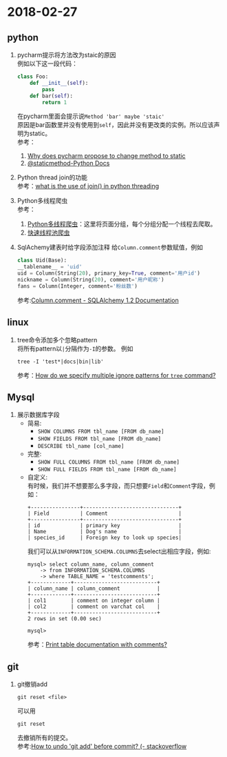 # 2018-02-27

## python
1. pycharm提示将方法改为staic的原因  
    例如以下这一段代码：
    ```python
    class Foo:
        def __init__(self):
            pass
        def bar(self):
            return 1
    ```  
    在pycharm里面会提示说`Method 'bar' maybe 'staic'`  
    原因是bar函数里并没有使用到`self`，因此并没有更改类的实例。所以应该声明为static。  
    参考：  
    1. [Why does pycharm propose to change method to static](https://stackoverflow.com/questions/23554872/why-does-pycharm-propose-to-change-method-to-static)  
    2. [@staticmethod-Python Docs](https://docs.python.org/3/library/functions.html#staticmethod)
2. Python thread join的功能  
    参考：[what is the use of join() in python threading
](https://stackoverflow.com/a/15086113/5952246)

3. Python多线程爬虫  
   参考：  
   1. [Python多线程爬虫](http://lengly.top/archives/25)：这里将页面分组，每个分组分配一个线程去爬取。
   2. [快速线程池爬虫](http://www.freebuf.com/articles/system/100668.html)

4. SqlAchemy建表时给字段添加注释
    给`Column.comment`参数赋值，例如
    ```python
    class Uid(Base):
    __tablename__ = 'uid'
    uid = Column(String(20), primary_key=True, comment='用户id')
    nickname = Column(String(20), comment='用户昵称')
    fans = Column(Integer, comment='粉丝数')
    ```
    参考:[Column.comment - SQLAlchemy 1.2 Documentation](http://docs.sqlalchemy.org/en/latest/core/metadata.html#sqlalchemy.schema.Column.params.comment)
## linux
1. tree命令添加多个忽略pattern  
    将所有pattern以`|`分隔作为`-I`的参数。
    例如  
    ```
    tree -I 'test*|docs|bin|lib'
    ```
    参考：[How do we specify multiple ignore patterns for `tree` command?](https://unix.stackexchange.com/a/47806)

## Mysql
1. 展示数据库字段
    * 简易:
        * `SHOW COLUMNS FROM tbl_name [FROM db_name]`
        * `SHOW FIELDS FROM tbl_name [FROM db_name]`
        * `DESCRIBE tbl_name [col_name]`
    * 完整:
        * `SHOW FULL COLUMNS FROM tbl_name [FROM db_name]`
        * `SHOW FULL FIELDS FROM tbl_name [FROM db_name]`
    * 自定义:  
        有时候，我们并不想要那么多字段，而只想要`Field`和`Comment`字段，例如：
        ```
        +----------------+-------------------------------+
        | Field          | Comment                       |
        +----------------+-------------------------------+
        | id             | primary key                   |
        | Name           | Dog's name                    |
        | species_id     | Foreign key to look up species|
        ```
        我们可以从`INFORMATION_SCHEMA.COLUMNS`去select出相应字段，例如:
        ```
        mysql> select column_name, column_comment
            -> from INFORMATION_SCHEMA.COLUMNS
            -> where TABLE_NAME = 'testcomments';
        +-------------+---------------------------+
        | column_name | column_comment            |
        +-------------+---------------------------+
        | col1        | comment on integer column |
        | col2        | comment on varchat col    |
        +-------------+---------------------------+
        2 rows in set (0.00 sec)

        mysql>
        ```
        参考：[Print table documentation with comments?](https://dba.stackexchange.com/q/24554)

## git
1. git撤销add
    ```
    git reset <file>
    ```
    可以用
    ```
    git reset
    ```
    去撤销所有的提交。  
    参考:[How to undo 'git add' before commit?
 (- stackoverflow](https://stackoverflow.com/a/348234/5952246)
